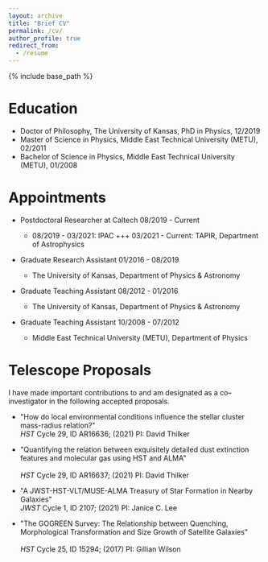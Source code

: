 ```yaml
---
layout: archive
title: "Brief CV"
permalink: /cv/
author_profile: true
redirect_from:
  - /resume
---
```


{% include base_path %}

Education
======
* Doctor of Philosophy, The University of Kansas, PhD in Physics, 12/2019
* Master of Science in Physics, Middle East Technical University (METU), 02/2011
* Bachelor of Science in Physics, Middle East Technical University (METU), 01/2008

Appointments
======
* Postdoctoral Researcher at Caltech    08/2019 - Current
  * 08/2019 - 03/2021: IPAC   +++   03/2021 - Current: TAPIR, Department of Astrophysics

* Graduate Research Assistant   01/2016 - 08/2019
  * The University of Kansas, Department of Physics & Astronomy

* Graduate Teaching Assistant   08/2012 - 01/2016
  * The University of Kansas, Department of Physics & Astronomy

* Graduate Teaching Assistant   10/2008 - 07/2012
  * Middle East Technical University (METU), Department of Physics

Telescope Proposals
======

I have made important contributions to and am designated as a co–investigator in the following accepted
proposals.

* "How do local environmental conditions influence the stellar cluster mass-radius relation?" <br/>
 *HST* Cycle 29, ID AR16636; (2021) PI: David Thilker

* "Quantifying the relation between exquisitely detailed dust extinction features and molecular gas using HST and ALMA" <br/>      
 *HST* Cycle 29, ID AR16637; (2021) PI: David Thilker
  
* "A JWST-HST-VLT/MUSE-ALMA Treasury of Star Formation in Nearby Galaxies" <br/>
 *JWST* Cycle 1, ID 2107; (2021) PI: Janice C. Lee

* "The GOGREEN Survey: The Relationship between Quenching, Morphological Transformation and Size Growth of Satellite Galaxies" <br/>      
 *HST* Cycle 25, ID 15294; (2017) PI: Gillian Wilson
